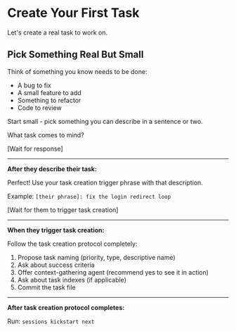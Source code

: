 # Create Your First Task

Let's create a real task to work on.

## Pick Something Real But Small

Think of something you know needs to be done:
- A bug to fix
- A small feature to add
- Something to refactor
- Code to review

Start small - pick something you can describe in a sentence or two.

What task comes to mind?

[Wait for response]

---

**After they describe their task:**

Perfect! Use your task creation trigger phrase with that description.

Example: `[their phrase]: fix the login redirect loop`

[Wait for them to trigger task creation]

---

**When they trigger task creation:**

Follow the task creation protocol completely:

1. Propose task naming (priority, type, descriptive name)
2. Ask about success criteria
3. Offer context-gathering agent (recommend yes to see it in action)
4. Ask about task indexes (if applicable)
5. Commit the task file

---

**After task creation protocol completes:**

Run: `sessions kickstart next`

